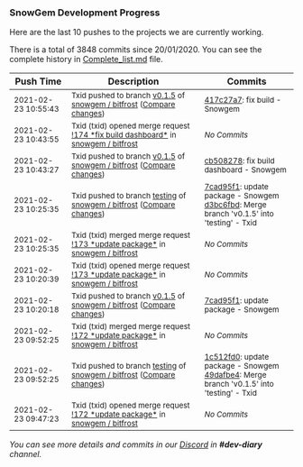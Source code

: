 
### SnowGem Development Progress

Here are the last 10 pushes to the projects we are currently working.

There is a total of 3848 commits since 20/01/2020. You can see the complete history in
 [Complete_list.md](Complete_list.md) file.

| Push Time | Description | Commits |
| --- | --- | --- |
| <sub>2021-02-23 10:55:43</sub> | <sub>Txid pushed to branch [v0\.1\.5](https://gitlab.com/snowgem/bitfrost/commits/v0.1.5) of [snowgem / bitfrost](https://gitlab.com/snowgem/bitfrost) ([Compare changes](https://gitlab.com/snowgem/bitfrost/compare/cb508278f8b1daa0e5e6ad578600a0acdbeb94cf...417c27a72b230700a1957a78058f9d749c09f487))</sub> | <sub>[417c27a7](https://gitlab.com/snowgem/bitfrost/-/commit/417c27a72b230700a1957a78058f9d749c09f487): fix build - Snowgem</sub> |
| <sub>2021-02-23 10:43:55</sub> | <sub>Txid (txid) opened merge request [\!174 \*fix build dashboard\*](https://gitlab.com/snowgem/bitfrost/-/merge_requests/174) in [snowgem / bitfrost](https://gitlab.com/snowgem/bitfrost)</sub> | <sub>_No Commits_</sub> |
| <sub>2021-02-23 10:43:27</sub> | <sub>Txid pushed to branch [v0\.1\.5](https://gitlab.com/snowgem/bitfrost/commits/v0.1.5) of [snowgem / bitfrost](https://gitlab.com/snowgem/bitfrost) ([Compare changes](https://gitlab.com/snowgem/bitfrost/compare/7cad95f1ab7c318e0b08cf76ab987a4ca7b996b2...cb508278f8b1daa0e5e6ad578600a0acdbeb94cf))</sub> | <sub>[cb508278](https://gitlab.com/snowgem/bitfrost/-/commit/cb508278f8b1daa0e5e6ad578600a0acdbeb94cf): fix build dashboard - Snowgem</sub> |
| <sub>2021-02-23 10:25:35</sub> | <sub>Txid pushed to branch [testing](https://gitlab.com/snowgem/bitfrost/commits/testing) of [snowgem / bitfrost](https://gitlab.com/snowgem/bitfrost) ([Compare changes](https://gitlab.com/snowgem/bitfrost/compare/49dafbe421dbe479b5923761130727cc05dc66f0...d3bc6fbd2e428817e51507d7248f2373bac5e342))</sub> | <sub>[7cad95f1](https://gitlab.com/snowgem/bitfrost/-/commit/7cad95f1ab7c318e0b08cf76ab987a4ca7b996b2): update package - Snowgem<br>[d3bc6fbd](https://gitlab.com/snowgem/bitfrost/-/commit/d3bc6fbd2e428817e51507d7248f2373bac5e342): Merge branch 'v0.1.5' into 'testing' - Txid</sub> |
| <sub>2021-02-23 10:25:35</sub> | <sub>Txid (txid) merged merge request [\!173 \*update package\*](https://gitlab.com/snowgem/bitfrost/-/merge_requests/173) in [snowgem / bitfrost](https://gitlab.com/snowgem/bitfrost)</sub> | <sub>_No Commits_</sub> |
| <sub>2021-02-23 10:20:39</sub> | <sub>Txid (txid) opened merge request [\!173 \*update package\*](https://gitlab.com/snowgem/bitfrost/-/merge_requests/173) in [snowgem / bitfrost](https://gitlab.com/snowgem/bitfrost)</sub> | <sub>_No Commits_</sub> |
| <sub>2021-02-23 10:20:18</sub> | <sub>Txid pushed to branch [v0\.1\.5](https://gitlab.com/snowgem/bitfrost/commits/v0.1.5) of [snowgem / bitfrost](https://gitlab.com/snowgem/bitfrost) ([Compare changes](https://gitlab.com/snowgem/bitfrost/compare/1c512fd0e84b0626686ce42a2b96c5a998bb4934...7cad95f1ab7c318e0b08cf76ab987a4ca7b996b2))</sub> | <sub>[7cad95f1](https://gitlab.com/snowgem/bitfrost/-/commit/7cad95f1ab7c318e0b08cf76ab987a4ca7b996b2): update package - Snowgem</sub> |
| <sub>2021-02-23 09:52:25</sub> | <sub>Txid (txid) merged merge request [\!172 \*update package\*](https://gitlab.com/snowgem/bitfrost/-/merge_requests/172) in [snowgem / bitfrost](https://gitlab.com/snowgem/bitfrost)</sub> | <sub>_No Commits_</sub> |
| <sub>2021-02-23 09:52:25</sub> | <sub>Txid pushed to branch [testing](https://gitlab.com/snowgem/bitfrost/commits/testing) of [snowgem / bitfrost](https://gitlab.com/snowgem/bitfrost) ([Compare changes](https://gitlab.com/snowgem/bitfrost/compare/ad35d66bb3e44a7eb653c15e3e3c07e35a1757f6...49dafbe421dbe479b5923761130727cc05dc66f0))</sub> | <sub>[1c512fd0](https://gitlab.com/snowgem/bitfrost/-/commit/1c512fd0e84b0626686ce42a2b96c5a998bb4934): update package - Snowgem<br>[49dafbe4](https://gitlab.com/snowgem/bitfrost/-/commit/49dafbe421dbe479b5923761130727cc05dc66f0): Merge branch 'v0.1.5' into 'testing' - Txid</sub> |
| <sub>2021-02-23 09:47:23</sub> | <sub>Txid (txid) opened merge request [\!172 \*update package\*](https://gitlab.com/snowgem/bitfrost/-/merge_requests/172) in [snowgem / bitfrost](https://gitlab.com/snowgem/bitfrost)</sub> | <sub>_No Commits_</sub> |

_You can see more details and commits in our [Discord](https://discord.gg/zumGnbg) in **#dev-diary** channel._
